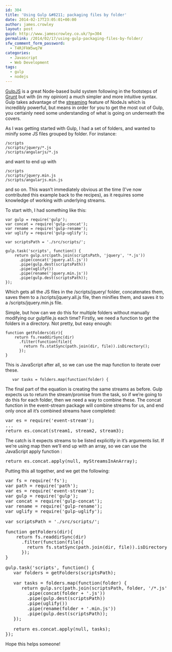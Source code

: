 ```yaml
---
id: 304
title: 'Using Gulp &#8211; packaging files by folder'
date: 2014-02-17T23:05:01+00:00
author: james.crowley
layout: post
guid: http://www.jamescrowley.co.uk/?p=304
permalink: /2014/02/17/using-gulp-packaging-files-by-folder/
sfw_comment_form_password:
  - T4RJFkW5wq7W
categories:
  - Javascript
  - Web Development
tags:
  - gulp
  - nodejs
---
```

[GulpJS](https://github.com/gulpjs) is a great Node-based build system following in the footsteps of [Grunt](http://gruntjs.com/) but with (in my opinion) a much simpler and more intuitive syntax. Gulp takes advantage of the [streaming](https://github.com/substack/stream-handbook) feature of NodeJs which is incredibly powerful, but means in order for you to get the most out of Gulp, you certainly need some understanding of what is going on underneath the covers.

As I was getting started with Gulp, I had a set of folders, and wanted to minify some JS files grouped by folder. For instance:

    /scripts
    /scripts/jquery/*.js
    /scripts/angularjs/*.js
    

and want to end up with

    /scripts
    /scripts/jquery.min.js
    /scripts/angularjs.min.js
    

and so on. This wasn&#8217;t immediately obvious at the time (I&#8217;ve now contributed this example back to the recipes), as it requires some knowledge of working with underlying streams.

To start with, I had something like this:

    var gulp = require('gulp');
    var concat = require('gulp-concat');
    var rename = require('gulp-rename');
    var uglify = require('gulp-uglify');
    
    var scriptsPath = './src/scripts/';
    
    gulp.task('scripts', function() {
        return gulp.src(path.join(scriptsPath, 'jquery', '*.js'))
          .pipe(concat('jquery.all.js'))
          .pipe(gulp.dest(scriptsPath))
          .pipe(uglify())
          .pipe(rename('jquery.min.js'))
          .pipe(gulp.dest(scriptsPath));
    });
    

Which gets all the JS files in the /scripts/jquery/ folder, concatenates them, saves them to a /scripts/jquery.all.js file, then minifies them, and saves it to a /scripts/jquery.min.js file.

Simple, but how can we do this for multiple folders without manually modifying our gulpfile.js each time? Firstly, we need a function to get the folders in a directory. Not pretty, but easy enough:

    function getFolders(dir){
        return fs.readdirSync(dir)
          .filter(function(file){
            return fs.statSync(path.join(dir, file)).isDirectory();
          });
    }

This is JavaScript after all, so we can use the map function to iterate over these.

    
       var tasks = folders.map(function(folder) {
    

The final part of the equation is creating the same streams as before. Gulp expects us to return the stream/promise from the task, so if we&#8217;re going to do this for each folder, then we need a way to combine these. The concat function in the event-stream package will combine streams for us, and end only once all it&#8217;s combined streams have completed:

<pre>var es = require('event-stream');
...
return es.concat(stream1, stream2, stream3);</pre>

The catch is it expects streams to be listed explicitly in it&#8217;s arguments list. If we&#8217;re using map then we&#8217;ll end up with an array, so we can use the JavaScript apply function :

<pre>return es.concat.apply(null, myStreamsInAnArray);</pre>

Putting this all together, and we get the following:

<pre>var fs = require('fs');
var path = require('path');
var es = require('event-stream');
var gulp = require('gulp');
var concat = require('gulp-concat');
var rename = require('gulp-rename');
var uglify = require('gulp-uglify');

var scriptsPath = './src/scripts/';

function getFolders(dir){
    return fs.readdirSync(dir)
      .filter(function(file){
        return fs.statSync(path.join(dir, file)).isDirectory();
      });
}

gulp.task('scripts', function() {
   var folders = getFolders(scriptsPath);

   var tasks = folders.map(function(folder) {
      return gulp.src(path.join(scriptsPath, folder, '/*.js'))
        .pipe(concat(folder + '.js'))
        .pipe(gulp.dest(scriptsPath))
        .pipe(uglify())
        .pipe(rename(folder + '.min.js'))
        .pipe(gulp.dest(scriptsPath));
   });

   return es.concat.apply(null, tasks);
});</pre>

Hope this helps someone!
